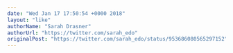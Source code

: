 ```yaml
---
date: "Wed Jan 17 17:50:54 +0000 2018"
layout: "like"
authorName: "Sarah Drasner"
authorUrl: "https://twitter.com/sarah_edo"
originalPost: "https://twitter.com/sarah_edo/status/953686080565297152"
---
```

